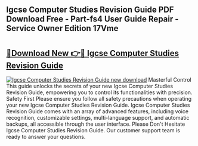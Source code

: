 ## Igcse Computer Studies Revision Guide PDF Download Free - Part-fs4 User Guide Repair - Service Owner Edition 17Vme

# <h2><a href="http://bc74758.oget.top/?id=Igcse+Computer+Studies+Revision+Guide">🔗Download New 👉🔴 Igcse Computer Studies Revision Guide</a></h2>

[![Igcse Computer Studies Revision Guide new download](https://i.imgur.com/5g1atiW.png)](http://bc74758.oget.top/?id=Igcse+Computer+Studies+Revision+Guide)
Masterful Control This guide unlocks the secrets of your new Igcse Computer Studies Revision Guide, empowering you to control its functionalities with precision. Safety First Please ensure you follow all safety precautions when operating your new Igcse Computer Studies Revision Guide. Igcse Computer Studies Revision Guide comes with an array of advanced features, including voice recognition, customizable settings, multi-language support, and automatic backups, all accessible through the user interface. Please Don't Hesitate Igcse Computer Studies Revision Guide. Our customer support team is ready to answer your questions.
